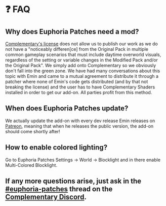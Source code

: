 # ❓ FAQ

## Why does Euphoria Patches need a mod?
[<ins>Complementary's license</ins>](https://github.com/ComplementaryDevelopment/ComplementaryReimagined/blob/main/License.txt) does not allow us to publish our work as we do not have a "noticeably differen[ce] from the Original Pack in multiple common gameplay scenarios that must include daytime overworld visuals, regardless of the setting or variable changes in the Modified Pack and/or the Original Pack". We simply add onto Complementary so we obviously don't fall into the green zone. We have had many conversations about this topic with Emin and came to a mutual agreement to distribute it through a patcher where none of Emin's code gets distributed (and by that not breaking the license) and the user has to have Complementary Shaders installed in order to get our add-on. All parties profit from this method.
## When does Euphoria Patches update?
We actually update the add-on with every dev release Emin releases on [<ins>Patreon</ins>](https://www.patreon.com/emingt), meaning that when he releases the public version, the add-on should come shortly after!
## How to enable colored lighting?
Go to Euphoria Patches Settings -> World -> Blocklight and in there enable Multi-Colored Blocklight.

## If any more questions arise, just ask in the [<ins>#euphoria-patches</ins>](https://discord.com/channels/744189556768636941/1005837848982847548) thread on the [<ins>Complementary Discord</ins>](https://discord.gg/ck5htDSQPv).
